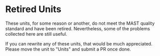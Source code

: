 # Retired Units

These units, for some reason or another, do not meet the MAST quality standard and have been retired. Nevertheless, some of the problems collected here are still useful.

If you can rewrite any of these units, that would be much appreciated. Please move the unit to "Units" and submit a PR once done.
